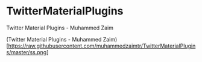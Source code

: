 # TwitterMaterialPlugins

Twitter Material Plugins - Muhammed Zaim

(Twitter Material Plugins - Muhammed Zaim)[https://raw.githubusercontent.com/muhammedzaimtr/TwitterMaterialPlugins/master/ss.png]
